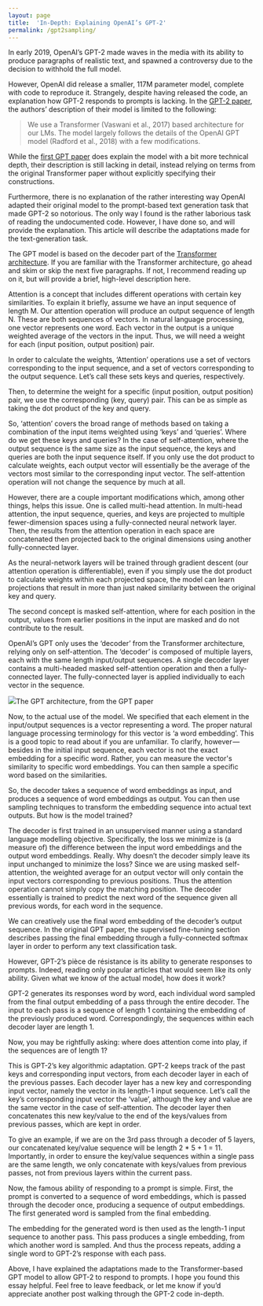 ```yaml
---
layout: page
title:  'In-Depth: Explaining OpenAI’s GPT-2'
permalink: /gpt2sampling/
---
```


In early 2019, OpenAI’s GPT-2 made waves in the media with its ability to produce paragraphs of realistic text, and spawned a controversy due to the decision to withhold the full model.

However, OpenAI did release a smaller, 117M parameter model, complete with code to reproduce it. Strangely, despite having released the code, an explanation how GPT-2 responds to prompts is lacking. In the [GPT-2 paper](https://d4mucfpksywv.cloudfront.net/better-language-models/language_models_are_unsupervised_multitask_learners.pdf), the authors’ description of their model is limited to the following:

> We use a Transformer (Vaswani et al., 2017) based architecture for our LMs. The model largely follows the details of the OpenAI GPT model (Radford et al., 2018) with a few modifications.

While the [first GPT paper](https://s3-us-west-2.amazonaws.com/openai-assets/research-covers/language-unsupervised/language_understanding_paper.pdf) does explain the model with a bit more technical depth, their description is still lacking in detail, instead relying on terms from the original Transformer paper without explicitly specifying their constructions.

Furthermore, there is no explanation of the rather interesting way OpenAI adapted their original model to the prompt-based text generation task that made GPT-2 so notorious. The only way I found is the rather laborious task of reading the undocumented code. However, I have done so, and will provide the explanation. This article will describe the adaptations made for the text-generation task.

The GPT model is based on the decoder part of the [Transformer architecture](https://arxiv.org/pdf/1706.03762.pdf). If you are familiar with the Transformer architecture, go ahead and skim or skip the next five paragraphs. If not, I recommend reading up on it, but will provide a brief, high-level description here.

Attention is a concept that includes different operations with certain key similarities. To explain it briefly, assume we have an input sequence of length M. Our attention operation will produce an output sequence of length N. These are both sequences of vectors. In natural language processing, one vector represents one word. Each vector in the output is a unique weighted average of the vectors in the input. Thus, we will need a weight for each (input position, output position) pair.

In order to calculate the weights, ‘Attention’ operations use a set of vectors corresponding to the input sequence, and a set of vectors corresponding to the output sequence. Let’s call these sets keys and queries, respectively.

Then, to determine the weight for a specific (input position, output position) pair, we use the corresponding (key, query) pair. This can be as simple as taking the dot product of the key and query.

So, ‘attention’ covers the broad range of methods based on taking a combination of the input items weighted using ‘keys’ and ‘queries’. Where do we get these keys and queries? In the case of self-attention, where the output sequence is the same size as the input sequence, the keys and queries are both the input sequence itself. If you only use the dot product to calculate weights, each output vector will essentially be the average of the vectors most similar to the corresponding input vector. The self-attention operation will not change the sequence by much at all.

However, there are a couple important modifications which, among other things, helps this issue. One is called multi-head attention. In multi-head attention, the input sequence, queries, and keys are projected to multiple fewer-dimension spaces using a fully-connected neural network layer. Then, the results from the attention operation in each space are concatenated then projected back to the original dimensions using another fully-connected layer.

As the neural-network layers will be trained through gradient descent (our attention operation is differentiable), even if you simply use the dot product to calculate weights within each projected space, the model can learn projections that result in more than just naked similarity between the original key and query.

The second concept is masked self-attention, where for each position in the output, values from earlier positions in the input are masked and do not contribute to the result.

OpenAI’s GPT only uses the ‘decoder’ from the Transformer architecture, relying only on self-attention. The ‘decoder’ is composed of multiple layers, each with the same length input/output sequences. A single decoder layer contains a multi-headed masked self-attention operation and then a fully-connected layer. The fully-connected layer is applied individually to each vector in the sequence.

![](https://cdn-images-1.medium.com/max/1600/1*Ji79bZ3KqpMAjZ9Txv4q8Q.png)The GPT architecture, from the GPT paper

Now, to the actual use of the model. We specified that each element in the input/output sequences is a vector representing a word. The proper natural language processing terminology for this vector is ‘a word embedding’. This is a good topic to read about if you are unfamiliar. To clarify, however — besides in the initial input sequence, each vector is not the exact embedding for a specific word. Rather, you can measure the vector's similarity to specific word embeddings. You can then sample a specific word based on the similarities.

So, the decoder takes a sequence of word embeddings as input, and produces a sequence of word embeddings as output. You can then use sampling techniques to transform the embedding sequence into actual text outputs. But how is the model trained?

The decoder is first trained in an unsupervised manner using a standard language modelling objective. Specifically, the loss we minimize is (a measure of) the difference between the input word embeddings and the output word embeddings. Really. Why doesn’t the decoder simply leave its input unchanged to minimize the loss? Since we are using masked self-attention, the weighted average for an output vector will only contain the input vectors corresponding to previous positions. Thus the attention operation cannot simply copy the matching position. The decoder essentially is trained to predict the next word of the sequence given all previous words, for each word in the sequence.

We can creatively use the final word embedding of the decoder’s output sequence. In the original GPT paper, the supervised fine-tuning section describes passing the final embedding through a fully-connected softmax layer in order to perform any text classification task.

However, GPT-2’s pièce de résistance is its ability to generate responses to prompts. Indeed, reading only popular articles that would seem like its only ability. Given what we know of the actual model, how does it work?

GPT-2 generates its responses word by word, each individual word sampled from the final output embedding of a pass through the entire decoder. The input to each pass is a sequence of length 1 containing the embedding of the previously produced word. Correspondingly, the sequences within each decoder layer are length 1.

Now, you may be rightfully asking: where does attention come into play, if the sequences are of length 1?

This is GPT-2’s key algorithmic adaptation. GPT-2 keeps track of the past keys and corresponding input vectors, from each decoder layer in each of the previous passes. Each decoder layer has a new key and corresponding input vector, namely the vector in its length-1 input sequence. Let’s call the key’s corresponding input vector the ‘value’, although the key and value are the same vector in the case of self-attention. The decoder layer then concatenates this new key/value to the end of the keys/values from previous passes, which are kept in order.

To give an example, if we are on the 3rd pass through a decoder of 5 layers, our concatenated key/value sequence will be length 2 * 5 + 1 = 11\. Importantly, in order to ensure the key/value sequences within a single pass are the same length, we only concatenate with keys/values from previous passes, not from previous layers within the current pass.

Now, the famous ability of responding to a prompt is simple. First, the prompt is converted to a sequence of word embeddings, which is passed through the decoder once, producing a sequence of output embeddings. The first generated word is sampled from the final embedding.

The embedding for the generated word is then used as the length-1 input sequence to another pass. This pass produces a single embedding, from which another word is sampled. And thus the process repeats, adding a single word to GPT-2’s response with each pass.

Above, I have explained the adaptations made to the Transformer-based GPT model to allow GPT-2 to respond to prompts. I hope you found this essay helpful. Feel free to leave feedback, or let me know if you’d appreciate another post walking through the GPT-2 code in-depth.

